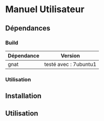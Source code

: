 # Manuel Utilisateur
## Dépendances 
### Build 
| Dépendance | Version              |
|------------|----------------------|
| gnat       | testé avec : 7ubuntu1|

### Utilisation


## Installation
## Utilisation
<!--stackedit_data:
eyJoaXN0b3J5IjpbLTE3MTA0MzMwMzhdfQ==
-->